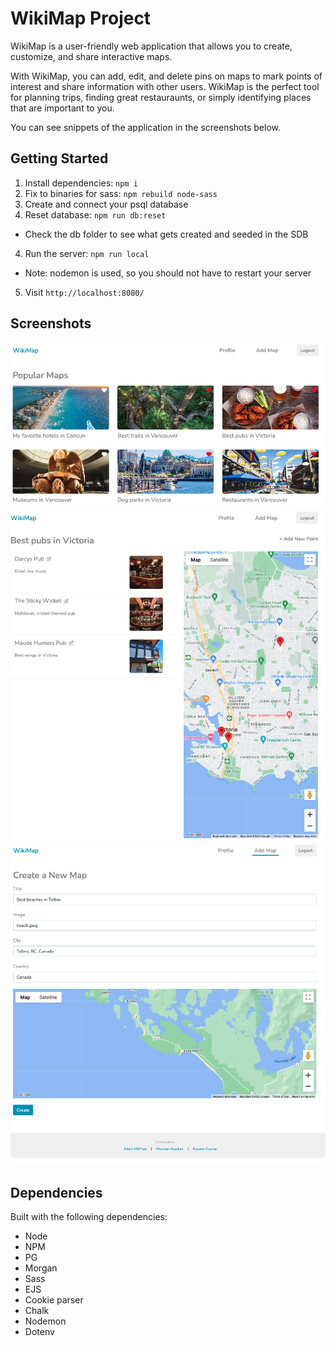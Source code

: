 # WikiMap Project

WikiMap is a user-friendly web application that allows you to create, customize, and share interactive maps.

With WikiMap, you can add, edit, and delete pins on maps to mark points of interest and share information with other users. WikiMap is the perfect tool for planning trips, finding great restauraunts, or simply identifying places that are important to you.

You can see snippets of the application in the screenshots below.


## Getting Started

1. Install dependencies: `npm i`
2. Fix to binaries for sass: `npm rebuild node-sass`
3. Create and connect your psql database
4. Reset database: `npm run db:reset`
  - Check the db folder to see what gets created and seeded in the SDB
4. Run the server: `npm run local`
  - Note: nodemon is used, so you should not have to restart your server
5. Visit `http://localhost:8080/`

## Screenshots

!['Screenshot of home page.](https://github.com/hoomili/wikiMap/blob/master/public/Homepage.png?raw=true)
!['Screenshot of map page.](https://github.com/hoomili/wikiMap/blob/master/public/Map%20page.png?raw=true)
!['Screenshot of create new map page.'](https://github.com/hoomili/wikiMap/blob/master/public/Create%20new%20map%20page.png)


## Dependencies
Built with the following dependencies:
- Node 
- NPM 
- PG 
- Morgan 
- Sass 
- EJS 
- Cookie parser 
- Chalk
- Nodemon
- Dotenv
 